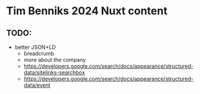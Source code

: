 # Tim Benniks 2024 Nuxt content

## TODO:
- better JSON+LD
  - breadcrumb
  - more about the company
  - https://developers.google.com/search/docs/appearance/structured-data/sitelinks-searchbox
  - https://developers.google.com/search/docs/appearance/structured-data/event
